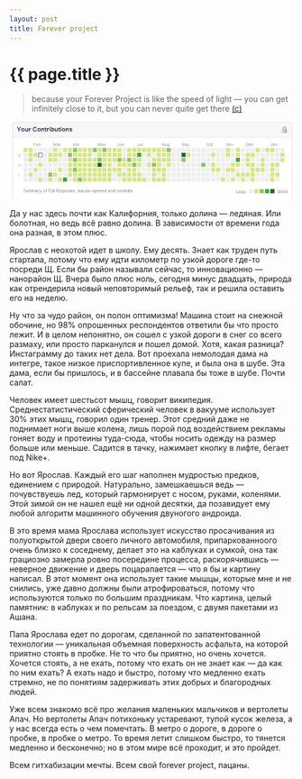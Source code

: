 ```yaml
---
layout: post
title: Forever project
---
```

# {{ page.title }}


> because your Forever Project is like the speed of light — you can get infinitely close to it, but you can never quite get there [(c)](http://www.dev.gd/20130122-the-joys-of-having-a-forever-project.html)

![contributions](/img/photos/contributions.png)

Да у нас здесь почти как Калифорния, только долина — ледяная. Или болотная, но ведь всё равно долина. В зависимости от времени года она разная, в этом плюс. 

Ярослав с неохотой идет в школу. Ему десять. Знает как труден путь стартапа, потому что ему идти километр по узкой дороге где-то посреди Щ. Если бы район называли сейчас, то инновационно — нанорайон Щ. Вчера было плюс ноль, сегодня минус двадцать, природа как отрендерила новый неповторимый рельеф, так и решила оставить его на неделю. 

Ну что за чудо район, он полон оптимизма! Машина стоит на снежной обочине, но 98% опрошенных респондентов ответили бы что просто лежит. И в целом непонятно, он сошел с узкой дороги в снег со всего размаху, или просто парканулся и пошел домой.  Хотя, какая разница? Инстаграмму до таких нет дела. Вот проехала немолодая дама на интегре, такое низкое приспортивленное купе, и была она в шубе. Эта дама, если бы пришлось, и в бассейне плавала бы тоже в шубе. Почти салат.

Человек имеет шестьсот мышц, говорит википедия. Среднестатистический сферический человек в вакууме использует 30% этих мышц, говорил один тренер. Этот средний даже не поднимает ноги выше колена, лишь порой под воздействием рекламы гоняет воду и протеины туда-сюда, чтобы носить одежду на размер больше или меньше. Садится в тачку, нажимает кнопку в лифте, бегает под Nike+.

Но вот Ярослав. Каждый его шаг наполнен мудростью предков, единением с природой. Натурально, замешкаешься ведь — почувствуешь лед, который гармонирует с носом, руками, коленями. Этой зимой он не нашел ещё ни одной десятки, да позавидует ему любой алгоритм машинного обучения двуногого андроида. 


В это время мама Ярослава использует искусство просачивания из полуоткрытой двери своего личного автомобиля, припаркованноого очень близко к соседнему, делает это на каблуках и сумкой, она так грациозно замерла ровно посередине процесса, раскорячившись — неверное движение и дверь поцарапается — что я бы и картину написал. В этот момент она использует такие мышцы, которые мне и не снились, уже давно должны были атрофироваться, потому что используются только по большим праздникам. Что картина, целый памятник: в каблуках и по рельсам за поездом, с двумя пакетами из Ашана.

Папа Ярослава едет по дорогам, сделанной по запатентованной технологии — уникальная объемная поверхность асфальта, на которой приятно стоять в пробке. Не то что бы приятно, но очень хочется. Хочется стоять, а не ехать, потому что ехать он не знает как — да как по ним ехать? А ехать надо и быстро, потому что медленно ехать стремно, не по понятиям задерживать этих добрых и благородных людей. 

Уже всем знакомо всё про желания маленьких мальчиков и вертолеты Апач. Но вертолеты Апач потихоньку устаревают, тупой кусок железа, а у нас всегда есть о чем помечтать. В метро о дороге, в дороге о пробке, в пробке о метро. То время летит слишком быстро, то тянется медленно и бесконечно; но в этом мире всё проходит, и это пройдет.

Всем гитхабизации мечты. Всем свой forever project, пацаны.